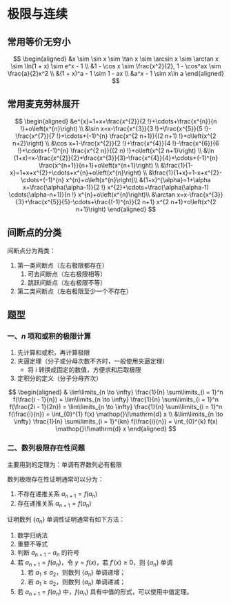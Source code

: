 # 极限与连续
## 常用等价无穷小
$$
\begin{aligned}
&x \sim \sin x \sim \tan x \sim \arcsin x \sim \arctan x \sim \ln(1 + x) \sim e^x - 1 \\
&1 - \cos x \sim \frac{x^2}{2}, 1 - \cos^ax \sim \frac{a}{2}x^2 \\
&(1 + x)^a - 1 \sim 1 - ax \\
&a^x - 1 \sim x\ln a
\end{aligned}
$$

## 常用麦克劳林展开
$$
\begin{aligned}
&e^{x}=1+x+\frac{x^{2}}{2 !}+\cdots+\frac{x^{n}}{n !}+o\left(x^{n}\right) \\
&\sin x=x-\frac{x^{3}}{3 !}+\frac{x^{5}}{5 !}-\frac{x^{7}}{7 !}+\cdots+(-1)^{n} \frac{x^{2 n+1}}{(2 n+1) !}+o\left(x^{2 n+2}\right) \\
&\cos x=1-\frac{x^{2}}{2 !}+\frac{x^{4}}{4 !}-\frac{x^{6}}{6 !}+\cdots+(-1)^{n} \frac{x^{2 n}}{(2 n) !}+o\left(x^{2 n+1}\right) \\
&\ln (1+x)=x-\frac{x^{2}}{2}+\frac{x^{3}}{3}-\frac{x^{4}}{4}+\cdots+(-1)^{n} \frac{x^{n+1}}{n+1}+o\left(x^{n+1}\right) \\
&\frac{1}{1-x}=1+x+x^{2}+\cdots+x^{n}+o\left(x^{n}\right) \\
&\frac{1}{1+x}=1-x+x^{2}-\cdots+(-1)^{n} x^{n}+o\left(x^{n}\right)\\
&(1+x)^{\alpha}=1+\alpha x+\frac{\alpha(\alpha-1)}{2 !} x^{2}+\cdots+\frac{\alpha(\alpha-1) \cdots(\alpha-n+1)}{n !} x^{n}+o\left(x^{n}\right)\\
&\arctan x=x-\frac{x^{3}}{3}+\frac{x^{5}}{5}-\cdots+\frac{(-1)^{n}}{2 n+1} x^{2 n+1}+o\left(x^{2 n+1}\right)
\end{aligned}
$$

## 间断点的分类
间断点分为两类：
1. 第一类间断点（左右极限都存在）
   1. 可去间断点（左右极限相等）
   2. 跳跃间断点（左右极限不等）
2. 第二类间断点（左右极限至少一个不存在）

## 题型
### 一、$n$ 项和或积的极限计算

1. 先计算和或积，再计算极限
2. 夹逼定理（分子或分母次数不齐时，一般使用夹逼定理）
   - 将 $i$ 转换成固定的数值，方便求和后取极限
3. 定积分的定义（分子分母齐次）

$$
\begin{aligned}
    & \lim\limits_{n \to \infty} \frac{1}{n} \sum\limits_{i = 1}^n f(\frac{i - 1}{n}) = \lim\limits_{n \to \infty} \frac{1}{n} \sum\limits_{i = 1}^n f(\frac{2i - 1}{2n}) = \lim\limits_{n \to \infty} \frac{1}{n} \sum\limits_{i = 1}^n f(\frac{i}{n}) = \int_{0}^{1} f(x) \mathop{}\!\mathrm{d} x  \\
    &\lim\limits_{n \to \infty} \frac{1}{n} \sum\limits_{i = 1}^{kn} f(\frac{i}{n}) = \int_{0}^{k} f(x) \mathop{}\!\mathrm{d} x
\end{aligned}
$$

### 二、数列极限存在性问题
主要用到的定理为：单调有界数列必有极限

数列极限存在性证明通常可以分为：
1. 不存在递推关系 $a_{n + 1} = f(a_n)$ 
2. 存在递推关系 $a_{n + 1} = f(a_n)$

证明数列 $\{a_n\}$ 单调性证明通常有如下方法：
1. 数学归纳法
2. 重要不等式
3. 判断 $a_{n + 1} - a_n$ 的符号
4. 若 $a_{n + 1} = f(a_n)$，令 $y = f(x)$，若 $f'(x) \ge 0$，则 $\{a_n\}$ 单调
   1. 若 $a_1 \le a_2$，则数列 $\{a_n\}$ 单调递增；
   2. 若 $a_1 \ge a_2$，则数列 $\{a_n\}$ 单调递减；
5. 若 $a_{n + 1} = f(a_n)$ 中，$f(a_n)$ 具有中值的形式，可以使用中值定理。


